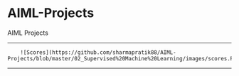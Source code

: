 # AIML-Projects
AIML Projects

* ***
        ![Scores](https://github.com/sharmapratik88/AIML-Projects/blob/master/02_Supervised%20Machine%20Learning/images/scores.PNG)
***
